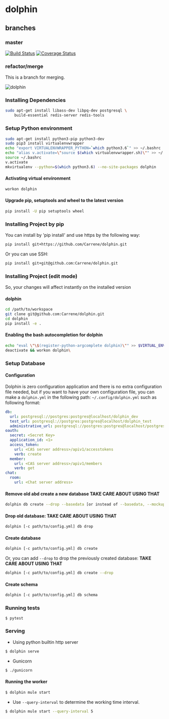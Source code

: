 
dolphin
===
branches
---
### master
[![Build Status](https://travis-ci.com/Carrene/dolphin.svg?token=6WpJ2w8ex7Mp4ndx7xs2&branch=master)](https://travis-ci.com/Carrene/dolphin) 
[![Coverage Status](https://coveralls.io/repos/github/Carrene/dolphin/badge.svg?t=fWXT5d)](https://coveralls.io/github/Carrene/dolphin)

### refactor/merge

This is a branch for merging.

![dolphin](https://www.wildquest.com/wp-content/gallery/wallpapers-2014/September-2017.jpg)

### Installing Dependencies

```bash
sudo apt-get install libass-dev libpq-dev postgresql \
    build-essential redis-server redis-tools
```

### Setup Python environment

```bash
sudo apt-get install python3-pip python3-dev
sudo pip3 install virtualenvwrapper
echo "export VIRTUALENVWRAPPER_PYTHON=`which python3.6`" >> ~/.bashrc
echo "alias v.activate=\"source $(which virtualenvwrapper.sh)\"" >> ~/.bashrc
source ~/.bashrc
v.activate
mkvirtualenv --python=$(which python3.6) --no-site-packages dolphin
```

#### Activating virtual environment

```bash
workon dolphin
```

#### Upgrade pip, setuptools and wheel to the latest version

```bash
pip install -U pip setuptools wheel
```


### Installing Project by pip

You can install by 'pip install' and use https by the following way:

```bash
pip install git+https://github.com/Carrene/dolphin.git
```

Or you can use SSH:

```bash
pip install git+git@github.com:Carrene/dolphin.git 
```


### Installing Project (edit mode)

So, your changes will affect instantly on the installed version

#### dolphin

```bash
cd /path/to/workspace
git clone git@github.com:Carrene/dolphin.git
cd dolphin
pip install -e .
```

#### Enabling the bash autocompletion for dolphin

```bash
echo "eval \"\$(register-python-argcomplete dolphin)\"" >> $VIRTUAL_ENV/bin/postactivate    
deactivate && workon dolphin\
```

### Setup Database

#### Configuration

Dolphin is zero configuration application and there is no extra configuration file needed, but if you want to have your own 
configuration file, you can make a `dolphin.yml` in the following  path: `~/.config/dolphin.yml` such as following format:

```yml
db:
  url: postgresql://postgres:postgres@localhost/dolphin_dev
  test_url: postgresql://postgres:postgres@localhost/dolphin_test
  administrative_url: postgresql://postgres:postgres@localhost/postgres
oauth:
  secret: <Secret Key>
  application_id: <1>
  access_token:
    url: <CAS server address>/apiv1/accesstokens
    verb: create
  member:
    url: <CAS server address>/apiv1/members
    verb: get
chat:
  room:
    url: <Chat server address>  
```

#### Remove old abd create a new database **TAKE CARE ABOUT USING THAT**

```bash
dolphin db create --drop --basedata [or instead of --basedata, --mockup]
```

#### Drop old database: **TAKE CARE ABOUT USING THAT**

```bash
dolphin [-c path/to/config.yml] db drop
```

#### Create database

```bash
dolphin [-c path/to/config.yml] db create
```

Or, you can add `--drop` to drop the previously created database: **TAKE CARE ABOUT USING THAT**

```bash
dolphin [-c path/to/config.yml] db create --drop
```

#### Create schema

```bash
dolphin [-c path/to/config.yml] db schema      
```
### Running tests

    $ pytest

### Serving

- Using python builtin http server

```bash
$ dolphin serve
```    

- Gunicorn

```bash
$ ./gunicorn
```

#### Running the worker

```bash
$ dolphin mule start
```

- Use `--query-interval` to determine the working time interval.

```bash
$ dolphin mule start --query-interval 5
```


